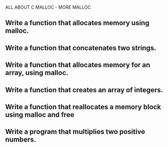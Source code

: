 ALL ABOUT C MALLOC - MORE MALLOC

## Write a function that allocates memory using malloc.

## Write a function that concatenates two strings.

## Write a function that allocates memory for an array, using malloc.

## Write a function that creates an array of integers.

## Write a function that reallocates a memory block using malloc and free

## Write a program that multiplies two positive numbers.
